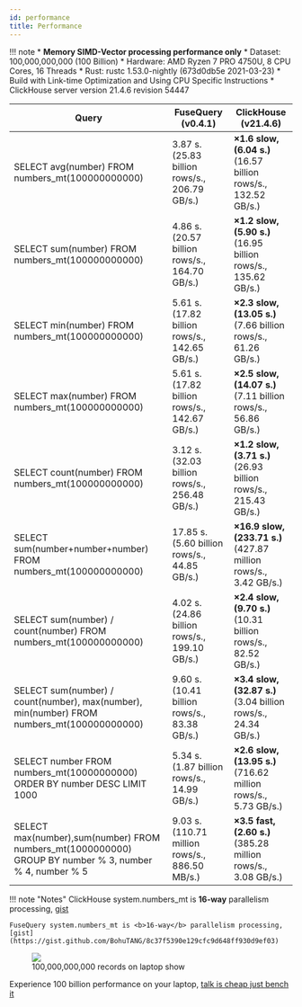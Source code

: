 ```yaml
---
id: performance
title: Performance
---
```


!!! note
    * **Memory SIMD-Vector processing performance only**
    * Dataset: 100,000,000,000 (100 Billion)
    * Hardware: AMD Ryzen 7 PRO 4750U, 8 CPU Cores, 16 Threads
    * Rust: rustc 1.53.0-nightly (673d0db5e 2021-03-23)
    * Build with Link-time Optimization and Using CPU Specific Instructions
    * ClickHouse server version 21.4.6 revision 54447

| Query                                                        | FuseQuery (v0.4.1)                                  | ClickHouse (v21.4.6)                                         |
| ------------------------------------------------------------ | --------------------------------------------------- | ------------------------------------------------------------ |
| SELECT avg(number) FROM numbers_mt(100000000000)             | 3.87 s.<br /> (25.83 billion rows/s., 206.79 GB/s.) | **×1.6 slow, (6.04 s.)** <br /> (16.57 billion rows/s., 132.52 GB/s.) |
| SELECT sum(number) FROM numbers_mt(100000000000)             | 4.86 s.<br />(20.57 billion rows/s., 164.70 GB/s.)  | **×1.2 slow, (5.90 s.)** <br />(16.95 billion rows/s., 135.62 GB/s.) |
| SELECT min(number) FROM numbers_mt(100000000000)             | 5.61 s.<br />(17.82 billion rows/s., 142.65 GB/s.)  | **×2.3 slow, (13.05 s.)** <br /> (7.66 billion rows/s., 61.26 GB/s.) |
| SELECT max(number) FROM numbers_mt(100000000000)             | 5.61 s.<br />(17.82 billion rows/s., 142.67 GB/s.)  | **×2.5 slow, (14.07 s.)** <br /> (7.11 billion rows/s., 56.86 GB/s.) |
| SELECT count(number) FROM numbers_mt(100000000000)           | 3.12 s.<br />(32.03 billion rows/s., 256.48 GB/s.)  | **×1.2 slow, (3.71 s.)** <br /> (26.93 billion rows/s., 215.43 GB/s.) |
| SELECT sum(number+number+number) FROM numbers_mt(100000000000) | 17.85 s.<br />(5.60 billion rows/s., 44.85 GB/s.)   | **×16.9 slow, (233.71 s.)** <br /> (427.87 million rows/s., 3.42 GB/s.) |
| SELECT sum(number) / count(number) FROM numbers_mt(100000000000) | 4.02 s.<br />(24.86 billion rows/s., 199.10 GB/s.)  | **×2.4 slow, (9.70 s.)** <br /> (10.31 billion rows/s., 82.52 GB/s.) |
| SELECT sum(number) / count(number), max(number), min(number) FROM numbers_mt(100000000000) | 9.60 s.<br />(10.41 billion rows/s., 83.38 GB/s.)   | **×3.4 slow, (32.87 s.)** <br /> (3.04 billion rows/s., 24.34 GB/s.) |
| SELECT number FROM numbers_mt(10000000000) ORDER BY number DESC LIMIT 1000 | 5.34 s.<br />(1.87 billion rows/s., 14.99 GB/s.)    | **×2.6 slow, (13.95 s.)** <br /> (716.62 million rows/s., 5.73 GB/s.) |
| SELECT max(number),sum(number) FROM numbers_mt(1000000000) GROUP BY number % 3, number % 4, number % 5 | 9.03 s.<br />(110.71 million rows/s., 886.50 MB/s.) | **×3.5 fast, (2.60 s.)** <br /> (385.28 million rows/s., 3.08 GB/s.) |

!!! note "Notes"
    ClickHouse system.numbers_mt is <b>16-way</b> parallelism processing, [gist](https://gist.github.com/BohuTANG/bba7ec2c23da8017eced7118b59fc7d5) 

    FuseQuery system.numbers_mt is <b>16-way</b> parallelism processing, [gist](https://gist.github.com/BohuTANG/8c37f5390e129cfc9d648ff930d9ef03)

<figure>
  <img src="https://datafuse-1253727613.cos.ap-hongkong.myqcloud.com/datafuse-avg-100b.gif"/>
  <figcaption>100,000,000,000 records on laptop show</figcaption>
</figure>

Experience 100 billion performance on your laptop, [talk is cheap just bench it](building-and-running.md)
